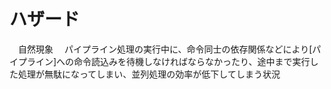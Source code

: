# ハザード
　自然現象
　パイプライン処理の実行中に、命令同士の依存関係などにより[パイプライン]への命令読込みを待機しなければならなかったり、途中まで実行した処理が無駄になってしまい、並列処理の効率が低下してしまう状況
